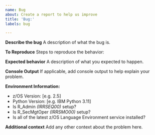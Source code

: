 ```yaml
---
name: Bug
about: Create a report to help us improve
title: 'Bug:'
labels: bug

---
```


**Describe the bug**
A description of what the bug is.

**To Reproduce**
Steps to reproduce the behavior:

**Expected behavior**
A description of what you expected to happen.

**Console Output**
If applicable, add console output to help explain your problem.

**Environment Information:**
 - z/OS Version: [e.g. 2.5]
 - Python Version: [e.g. IBM Python 3.11]
 - Is R_Admin _(IRRSEQ00)_ setup?
 - Is R_SecMgtOper _(IRRSMO00)_ setup?
 - Is all of the latest z/OS Language Environment service installed?

**Additional context**
Add any other context about the problem here.
